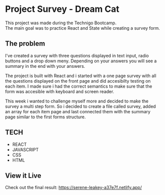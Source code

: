 # Project Survey - Dream Cat 

This project was made during the Technigo Bootcamp.  
The main goal was to practice React and State while creating a survey form. 


## The problem 
I've created a survey with three questions displayed in text input, radio buttons and a drop down meny. Depending on your answers you will see a summary in the end with your answers. 

The project is built with React and i started with a one page survey with all the questions displayed on the front page  and did accesibilty testing on each item. I made sure i had the correct semantics to make sure that the form was accesible with keyboard and screen reader. 

This week i wanted to challenge myself more and decided to make the survey a multi step form. So i decided to create a file called survey, added an array for each item page and last connected them with the summary page similar to the first forms structure. 


## TECH
- REACT
- JAVASCRIPT
- CSS 
- HTML


## View it Live
Check out the final result: 
https://serene-leakey-a37e7f.netlify.app/
